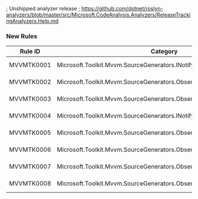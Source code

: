 ﻿; Unshipped analyzer release
; https://github.com/dotnet/roslyn-analyzers/blob/master/src/Microsoft.CodeAnalysis.Analyzers/ReleaseTrackingAnalyzers.Help.md

### New Rules

Rule ID | Category | Severity | Notes
--------|----------|----------|-------
MVVMTK0001 | Microsoft.Toolkit.Mvvm.SourceGenerators.INotifyPropertyChangedGenerator | Error | See https://aka.ms/mvvmtoolkit
MVVMTK0002 | Microsoft.Toolkit.Mvvm.SourceGenerators.ObservableObjectGenerator | Error | See https://aka.ms/mvvmtoolkit
MVVMTK0003 | Microsoft.Toolkit.Mvvm.SourceGenerators.ObservableRecipientGenerator | Error | See https://aka.ms/mvvmtoolkit
MVVMTK0004 | Microsoft.Toolkit.Mvvm.SourceGenerators.INotifyPropertyChangedGenerator | Error | See https://aka.ms/mvvmtoolkit
MVVMTK0005 | Microsoft.Toolkit.Mvvm.SourceGenerators.ObservableObjectGenerator | Error | See https://aka.ms/mvvmtoolkit
MVVMTK0006 | Microsoft.Toolkit.Mvvm.SourceGenerators.ObservableObjectGenerator | Error | See https://aka.ms/mvvmtoolkit
MVVMTK0007 | Microsoft.Toolkit.Mvvm.SourceGenerators.ObservableRecipientGenerator | Error | See https://aka.ms/mvvmtoolkit
MVVMTK0008 | Microsoft.Toolkit.Mvvm.SourceGenerators.ObservableRecipientGenerator | Error | See https://aka.ms/mvvmtoolkit